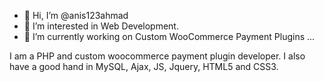 - 👋 Hi, I’m @anis123ahmad
- 👀 I’m interested in Web Development.
- 🌱 I’m currently working on Custom WooCommerce Payment Plugins ...

I am a PHP and custom woocommerce payment plugin developer. I also have a good hand in MySQL, Ajax, JS, Jquery, HTML5 and CSS3.

<!---
anis123ahmad/anis123ahmad is a ✨ special ✨ repository because its `README.md` (this file) appears on your GitHub profile.
You can click the Preview link to take a look at your changes.
--->
